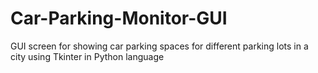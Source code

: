# Car-Parking-Monitor-GUI
GUI screen for showing car parking spaces for different parking lots in a city using Tkinter in Python language
